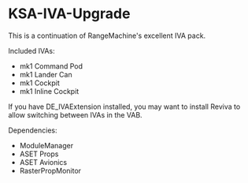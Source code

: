 # KSA-IVA-Upgrade

This is a continuation of RangeMachine's excellent IVA pack.

Included IVAs:

* mk1 Command Pod
* mk1 Lander Can
* mk1 Cockpit
* mk1 Inline Cockpit

If you have DE_IVAExtension installed, you may want to install Reviva to allow switching between IVAs in the VAB.

Dependencies:

* ModuleManager
* ASET Props
* ASET Avionics
* RasterPropMonitor
